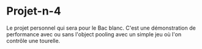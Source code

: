 # Projet-n-4
Le projet personnel qui sera pour le Bac blanc. C'est une démonstration de performance avec ou sans l'object pooling avec un simple jeu où l'on contrôle une tourelle.
